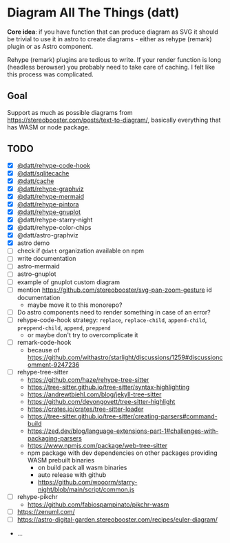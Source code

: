 # Diagram All The Things (datt)

**Core idea**: if you have function that can produce diagram as SVG it should be trivial to use it in astro to create diagrams - either as rehype (remark) plugin or as Astro component.

Rehype (remark) plugins are tedious to write. If your render function is long (headless berowser) you probably need to take care of caching. I felt like this process was complicated.

## Goal

Support as much as possible diagrams from https://stereobooster.com/posts/text-to-diagram/, basically everything that has WASM or node package.

## TODO

- [x] [@datt/rehype-code-hook](/packages/rehype-code-hook/)
- [x] [@datt/sqlitecache](/packages/sqlitecache/)
- [x] [@datt/cache](/packages/cache/)
- [x] [@datt/rehype-graphviz](/packages/rehype-graphviz/)
- [x] [@datt/rehype-mermaid](/packages/rehype-mermaid/)
- [x] [@datt/rehype-pintora](/packages/rehype-mermaid/)
- [x] [@datt/rehype-gnuplot](/packages/rehype-gnuplot/)
- [x] @datt/rehype-starry-night
- [x] @datt/rehype-color-chips
- [x] @datt/astro-graphviz
- [x] astro demo
- [ ] check if `@datt` organization available on npm
- [ ] write documentation
- [ ] astro-mermaid
- [ ] astro-gnuplot
- [ ] example of gnuplot custom diagram
- [ ] mention https://github.com/stereobooster/svg-pan-zoom-gesture id documentation
  - maybe move it to this monorepo?
- [ ] Do astro components need to render something in case of an error?
- [ ] rehype-code-hook strategy: `replace`, `replace-child`, `append-child`, `preppend-child`, `append`, `preppend`
  - or maybe don't try to overcomplicate it
- [ ] remark-code-hook
  - because of https://github.com/withastro/starlight/discussions/1259#discussioncomment-9247236
- [ ] rehype-tree-sitter
  - https://github.com/haze/rehype-tree-sitter
  - https://tree-sitter.github.io/tree-sitter/syntax-highlighting
  - https://andrewtbiehl.com/blog/jekyll-tree-sitter
  - https://github.com/devongovett/tree-sitter-highlight
  - https://crates.io/crates/tree-sitter-loader
  - https://tree-sitter.github.io/tree-sitter/creating-parsers#command-build
  - https://zed.dev/blog/language-extensions-part-1#challenges-with-packaging-parsers
  - https://www.npmjs.com/package/web-tree-sitter
  - npm package with dev dependencies on other packages providing WASM prebuilt binaries
    - on build pack all wasm binaries
    - auto release with github
    - https://github.com/wooorm/starry-night/blob/main/script/common.js
- [ ] rehype-pikchr
  - https://github.com/fabiospampinato/pikchr-wasm
- [ ] https://zenuml.com/
- [ ] https://astro-digital-garden.stereobooster.com/recipes/euler-diagram/
- ...
